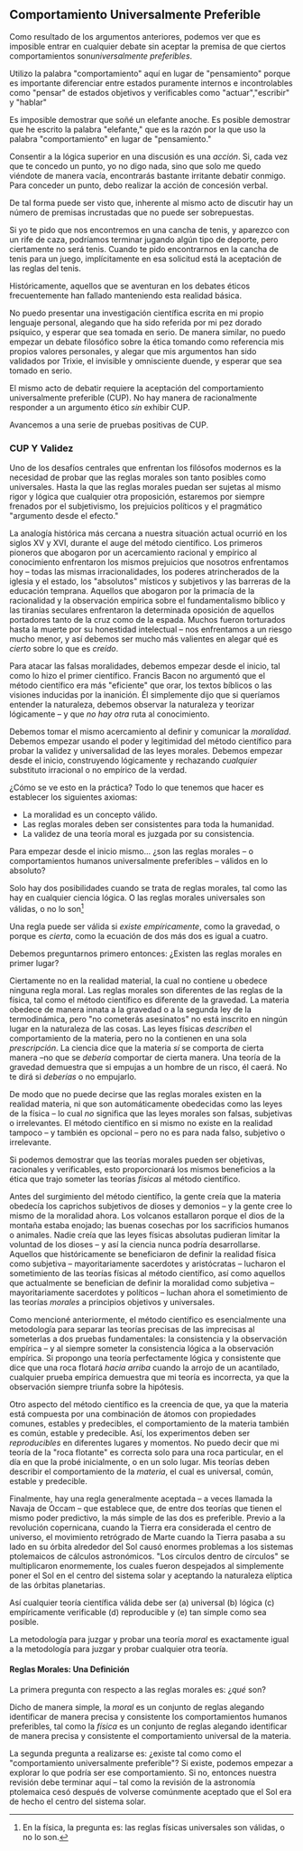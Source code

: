 ## Comportamiento Universalmente Preferible

Como resultado de los argumentos anteriores, podemos ver que es imposible entrar en cualquier debate sin aceptar la premisa de que ciertos comportamientos son*universalmente preferibles*.

Utilizo la palabra "comportamiento" aquí en lugar de "pensamiento" porque es importante diferenciar entre estados puramente internos e incontrolables como "pensar" de estados objetivos y verificables como "actuar","escribir" y "hablar"

Es imposible demostrar que soñé un elefante anoche. Es posible demostrar que he escrito la palabra "elefante," que es la razón por la que uso la palabra "comportamiento" en lugar de "pensamiento."

Consentir a la lógica superior en una discusión es una *acción*. Si, cada vez que te concedo un punto, yo no digo nada, sino que solo me quedo viéndote de manera vacía, encontrarás bastante irritante debatir conmigo. Para conceder un punto, debo realizar la acción de concesión verbal.

De tal forma puede ser visto que, inherente al mismo acto de discutir hay un número de premisas incrustadas que no puede ser sobrepuestas.

Si yo te pido que nos encontremos en una cancha de tenis, y aparezco con un rife de caza, podríamos terminar jugando algún tipo de deporte, pero ciertamente no será tenis. Cuando te pido encontrarnos en la cancha de tenis para un juego, implícitamente en esa solicitud está la aceptación de las reglas del tenis.

Históricamente, aquellos que se aventuran en los debates éticos frecuentemente han fallado manteniendo esta realidad básica.

No puedo presentar una investigación científica escrita en mi propio lenguaje personal, alegando que ha sido referida por mi pez dorado psíquico, y esperar que sea tomada en serio. De manera similar, no puedo empezar un debate filosófico sobre la ética tomando como referencia mis propios valores personales, y alegar que mis argumentos han sido validados por Trixie, el invisible y omnisciente duende, y esperar que sea tomado en serio.

El mismo acto de debatir requiere la aceptación del comportamiento universalmente preferible (CUP). No hay manera de racionalmente responder a un argumento ético *sin* exhibir CUP.

Avancemos a una serie de pruebas positivas de CUP.

### CUP Y Validez

Uno de los desafíos centrales que enfrentan los filósofos modernos es la necesidad de probar que las reglas morales son tanto posibles como universales. Hasta la que las reglas morales puedan ser sujetas al mismo rigor y lógica que cualquier otra proposición, estaremos por siempre frenados por el subjetivismo, los prejuicios políticos y el pragmático "argumento desde el efecto."

La analogía histórica más cercana a nuestra situación actual ocurrió en los siglos XV y XVI, durante el auge del método científico. Los primeros pioneros que abogaron por un acercamiento racional y empírico al conocimiento enfrentaron los mismos prejuicios que nosotros enfrentamos hoy – todas las mismas irracionalidades, los poderes atrincherados de la iglesia y el estado, los "absolutos" místicos y subjetivos y las barreras de la educación temprana. Aquellos que abogaron por la primacía de la racionalidad y la observación empírica sobre el fundamentalismo bíblico y las tiranías seculares enfrentaron la determinada oposición de aquellos portadores tanto de la cruz como de la espada. Muchos fueron torturados hasta la muerte por su honestidad intelectual – nos enfrentamos a un riesgo mucho menor, y así debemos ser mucho más valientes en alegar qué es *cierto* sobre lo que es *creído*.

Para atacar las falsas moralidades, debemos empezar desde el inicio, tal como lo hizo el primer científico. Francis Bacon no argumentó que el método científico era más "eficiente" que orar, los textos bíblicos o las visiones inducidas por la inanición. Él simplemente dijo que si queríamos entender la naturaleza, debemos observar la naturaleza y teorizar lógicamente – y que *no hay otra* ruta al conocimiento.

Debemos tomar el mismo acercamiento al definir y comunicar la *moralidad*. Debemos empezar usando el poder y legitimidad del método científico para probar la validez y universalidad de las leyes morales. Debemos empezar desde el inicio, construyendo lógicamente y rechazando *cualquier* substituto irracional o no empírico de la verdad.

¿Cómo se ve esto en la práctica? Todo lo que tenemos que hacer es establecer los siguientes axiomas:

- La moralidad es un concepto válido.
- Las reglas morales deben ser consistentes para toda la humanidad.
- La validez de una teoría moral es juzgada por su consistencia.

Para empezar desde el inicio mismo... ¿son las reglas morales – o comportamientos humanos universalmente preferibles – válidos en lo absoluto?

Solo hay dos posibilidades cuando se trata de reglas morales, tal como las hay en cualquier ciencia lógica. O las reglas morales universales son válidas, o no lo son[^6]

Una regla puede ser válida si *existe empíricamente*, como la gravedad, o porque es *cierta*, como la ecuación de dos más dos es igual a cuatro.

Debemos preguntarnos primero entonces: ¿Existen las reglas morales en primer lugar?

Ciertamente no en la realidad material, la cual no contiene u obedece ninguna regla moral. Las reglas morales son diferentes de las reglas de la física, tal como el método científico es diferente de la gravedad. La materia obedece de manera innata a la gravedad o a la segunda ley de la termodinámica, pero "no cometerás asesinatos" no está inscrito en ningún lugar en la naturaleza de las cosas. Las leyes físicas *describen* el comportamiento de la materia, pero no la contienen en una sola *prescripción*. La ciencia dice que la materia *sí* se comporta de cierta manera –no que se *debería* comportar de cierta manera. Una teoría de la gravedad demuestra que si empujas a un hombre de un risco, él caerá. No te dirá si *deberías* o no empujarlo.

De modo que no puede decirse que las reglas morales existen en la realidad materia, ni que son automáticamente obedecidas como las leyes de la física – lo cual *no* significa que las leyes morales son falsas, subjetivas o irrelevantes. El método científico en si mismo no existe en la realidad tampoco – y también es opcional – pero no es para nada falso, subjetivo o irrelevante.

Si podemos demostrar que las teorías morales pueden ser objetivas, racionales y verificables, esto proporcionará los mismos beneficios a la ética que trajo someter las teorías *físicas* al método científico.

Antes del surgimiento del método científico, la gente creía que la materia obedecía los caprichos subjetivos de dioses y demonios – y la gente cree lo mismo de la moralidad ahora. Los volcanos estallaron porque el dios de la montaña estaba enojado; las buenas cosechas por los sacrificios humanos o animales. Nadie creía que las leyes físicas absolutas pudieran limitar la voluntad de los dioses – y así la ciencia nunca podría desarrollarse. Aquellos que históricamente se beneficiaron de definir la realidad física como subjetiva – mayoritariamente sacerdotes y aristócratas – lucharon el sometimiento de las teorías físicas al método científico, así como aquellos que actualmente se benefician de definir la moralidad como subjetiva – mayoritariamente sacerdotes y políticos – luchan ahora el sometimiento de las teorías *morales* a principios objetivos y universales.

Como mencioné anteriormente, el método científico es esencialmente una metodología para separar las teorías precisas de las imprecisas al someterlas a dos pruebas fundamentales: la consistencia y la observación empírica – y al siempre someter la consistencia lógica a la observación empírica. Si propongo una teoría perfectamente lógica y consistente que dice que una roca flotará *hacia arriba* cuando la arrojo de un acantilado, cualquier prueba empírica demuestra que mi teoría es incorrecta, ya que la observación siempre triunfa sobre la hipótesis.

Otro aspecto del método científico es la creencia de que, ya que la materia está compuesta por una combinación de átomos con propiedades comunes, estables y predecibles, el comportamiento de la materia también es común, estable y predecible. Así, los experimentos deben ser *reproducibles* en diferentes lugares y momentos. No puedo decir que mi teoría de la "roca flotante" es correcta solo para una roca particular, en el día en que la probé inicialmente, o en un solo lugar. Mis teorías deben describir el comportamiento de la *materia*, el cual es universal, común, estable y predecible.

Finalmente, hay una regla generalmente aceptada – a veces llamada la Navaja de Occam – que establece que, de entre dos teorías que tienen el mismo poder predictivo, la más simple de las dos es preferible. Previo a la revolución copernicana, cuando la Tierra era considerada el centro de universo, el movimiento retrógrado de Marte cuando la Tierra pasaba a su lado en su órbita alrededor del Sol causó enormes problemas a los sistemas ptolemaicos de cálculos astronómicos. "Los círculos dentro de círculos" se multiplicaron enormemente, los cuales fueron despejados al simplemente poner el Sol en el centro del sistema solar y aceptando la naturaleza elíptica de las órbitas planetarias.

Así cualquier teoría científica válida debe ser (a) universal (b) lógica (c) empíricamente verificable (d) reproducible y (e) tan simple como sea posible.

La metodología para juzgar y probar una teoría *moral* es exactamente igual a la metodología para juzgar y probar cualquier otra teoría.

#### Reglas Morales: Una Definición

La primera pregunta con respecto a las reglas morales es: ¿*qué* son?

Dicho de manera simple, la *moral* es un conjunto de reglas alegando identificar de manera precisa y consistente los comportamientos humanos preferibles, tal como la *física* es un conjunto de reglas alegando identificar de manera precisa y consistente el comportamiento universal de la materia.

La segunda pregunta a realizarse es: ¿existe tal como como el "comportamiento universalmente preferible"? Si existe, podemos empezar a explorar lo que podría ser ese comportamiento. Si no, entonces nuestra revisión debe terminar aquí – tal como la revisión de la astronomía ptolemaica cesó después de volverse comúnmente aceptado que el Sol era de hecho el centro del sistema solar.

[^6]: En la física, la pregunta es: las reglas físicas universales son válidas, o no lo son.
